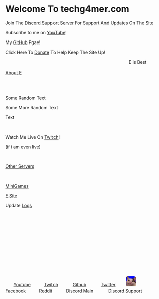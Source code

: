<link rel="apple-touch-icon" sizes="120x120" href="/apple-touch-icon.png">
<link rel="icon" type="image/png" sizes="32x32" href="/favicon-32x32.png">
<link rel="icon" type="image/png" sizes="16x16" href="/favicon-16x16.png">
<link rel="manifest" href="/site.webmanifest">
<link rel="mask-icon" href="/safari-pinned-tab.svg" color="#0004ff">
<meta name="msapplication-TileColor" content="#0004ff">
<meta name="theme-color" content="#0004ff">





<h1>Welcome To techg4mer.com</h1>
<p>Join The <a href="https://discord.gg/97C2v9rNVt">Discord Support Server</a> For Support And Updates On The Site</p>
<p>Subscribe to me on <a href="https://www.youtube.com/channel/UCIaUjRKg92Df9VeBxrXjv5A">YouTube</a>!</p>
<p>My <a href="https://github.com/TechG4mer">GitHub</a> Pgae!</p>
<p>Click Here To <a href="https://streamlabs.com/tech_g4mer">Donate</a> To Help Keep The Site Up!</p>

<marquee>E is Best</marquee>

<p><a href="https://e.techg4mer.com">About E</a></p>

<br>
<br>

<p>Some Random Text</p>
<p>Some More Random Text</p>
<p> Text</p>

<br>

<p>Watch Me Live On <a href="https://twitch.tv/tech_g4mer">Twitch</a>!</p>
<p>(if i am even live)</p>

<br>
<p style="text-decoration:underline;">Other Servers</p>
<br>
<p><a href="https://minigames.techg4mer.com/">MiniGames</a></p>
<p><a href="https://e.techg4mer.com">E Site</a></p>
<p>Update <a href="https://sitechangelogs.techg4mer.com">Logs</a></p>
<br>
<br>
<br>
<br>
<br>
<br>
<br>
<br>
<br>
<br>
<br>
<p>ㅤㅤ<a href="https://www.youtube.com/channel/UCIaUjRKg92Df9VeBxrXjv5A">Youtube</a>ㅤㅤㅤ          <a href="https://twitch.tv/tech_g4mer">Twitch</a> ㅤㅤㅤ                         <a href="https://github.com/TechG4mer">Github</a> ㅤㅤㅤ       <a href="https://twitter.com/tech_g4mer">Twitter</a> ㅤㅤ         <img src="favicon-32x32.png" alt="Test">ㅤㅤ      <a href="https://www.facebook.com/Tech-Gang-102858845215452">Facebook</a>ㅤㅤㅤ      <a href="https://www.reddit.com/user/TechGamer_YT">Reddit</a>    ㅤㅤㅤ<a href="https://discord.gg/Xsw8qQUHYG">Discord Main</a> ㅤㅤㅤ  <a href="https://discord.gg/97C2v9rNVt">Discord Support</a>ㅤㅤㅤ</p>




